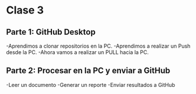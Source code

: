 # Clase 3 

## Parte 1: GitHub Desktop 

-Aprendimos a clonar repositorios en la PC.
-Aprendimos a realizar un Push desde la PC.
-Ahora vamos a realizar un PULL hacia la PC.

## Parte 2: Procesar en la PC y enviar a GitHub

-Leer un documento
-Generar un reporte
-Enviar resultados a GitHub

